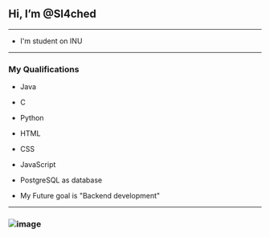 ## **Hi, I’m @Sl4ched**
***

- I'm student on INU 

***

### **My Qualifications**

- Java 
- C
- Python
- HTML
- CSS
- JavaScript
- PostgreSQL as database

- My Future goal is  "Backend development"
***



### ![image](https://i.pinimg.com/564x/34/16/65/341665199bb597cdfae9848f975b844f.jpg)
